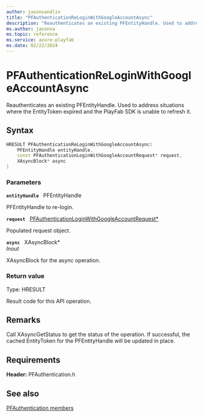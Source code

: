 ```yaml
---
author: jasonsandlin
title: "PFAuthenticationReLoginWithGoogleAccountAsync"
description: "Reauthenticates an existing PFEntityHandle. Used to address situations where the EntityToken expired and the PlayFab SDK is unable to refresh it."
ms.author: jasonsa
ms.topic: reference
ms.service: azure-playfab
ms.date: 02/22/2024
---
```


# PFAuthenticationReLoginWithGoogleAccountAsync  

Reauthenticates an existing PFEntityHandle. Used to address situations where the EntityToken expired and the PlayFab SDK is unable to refresh it.  

## Syntax  
  
```cpp
HRESULT PFAuthenticationReLoginWithGoogleAccountAsync(  
    PFEntityHandle entityHandle,  
    const PFAuthenticationLoginWithGoogleAccountRequest* request,  
    XAsyncBlock* async  
)  
```  
  
### Parameters  
  
**`entityHandle`** &nbsp; PFEntityHandle  
  
PFEntityHandle to re-login.  
  
**`request`** &nbsp; [PFAuthenticationLoginWithGoogleAccountRequest*](../../pfauthenticationtypes/structs/pfauthenticationloginwithgoogleaccountrequest.md)  
  
Populated request object.  
  
**`async`** &nbsp; XAsyncBlock*  
*_Inout_*  
  
XAsyncBlock for the async operation.  
  
  
### Return value
Type: HRESULT
  
Result code for this API operation.
  
## Remarks  
  
Call XAsyncGetStatus to get the status of the operation. If successful, the cached EntityToken for the PFEntityHandle will be updated in place.
  
## Requirements  
  
**Header:** PFAuthentication.h
  
## See also  
[PFAuthentication members](../pfauthentication_members.md)  

  
  

